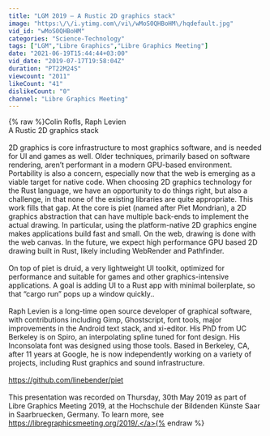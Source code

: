 ```yaml
---
title: "LGM 2019 – A Rustic 2D graphics stack"
image: "https:\/\/i.ytimg.com\/vi\/wMoS0QHBoHM\/hqdefault.jpg"
vid_id: "wMoS0QHBoHM"
categories: "Science-Technology"
tags: ["LGM","Libre Graphics","Libre Graphics Meeting"]
date: "2021-06-19T15:44:44+03:00"
vid_date: "2019-07-17T19:58:04Z"
duration: "PT22M24S"
viewcount: "2011"
likeCount: "41"
dislikeCount: "0"
channel: "Libre Graphics Meeting"
---
```

{% raw %}Colin Rofls, Raph Levien<br />A Rustic 2D graphics stack<br /><br />2D graphics is core infrastructure to most graphics software, and is needed for UI and games as well. Older techniques, primarily based on software rendering, aren’t performant in a modern GPU-based environment. Portability is also a concern, especially now that the web is emerging as a viable target for native code. When choosing 2D graphics technology for the Rust language, we have an opportunity to do things right, but also a challenge, in that none of the existing libraries are quite appropriate. This work fills that gap. At the core is piet (named after Piet Mondrian), a 2D graphics abstraction that can have multiple back-ends to implement the actual drawing. In particular, using the platform-native 2D graphics engine makes applications build fast and small. On the web, drawing is done with the web canvas. In the future, we expect high performance GPU based 2D drawing built in Rust, likely including WebRender and Pathfinder.<br /><br />On top of piet is druid, a very lightweight UI toolkit, optimized for performance and suitable for games and other graphics-intensive applications. A goal is adding UI to a Rust app with minimal boilerplate, so that “cargo run” pops up a window quickly..<br /><br />Raph Levien is a long-time open source developer of graphical software, with contributions including Gimp, Ghostscript, font tools, major improvements in the Android text stack, and xi-editor. His PhD from UC Berkeley is on Spiro, an interpolating spline tuned for font design. His Inconsolata font was designed using those tools. Based in Berkeley, CA, after 11 years at Google, he is now independently working on a variety of projects, including Rust graphics and sound infrastructure.<br /><br /><a rel="nofollow" target="blank" href="https://github.com/linebender/piet">https://github.com/linebender/piet</a><br /><br />This presentation was recorded on Thursday, 30th May 2019 as part of Libre Graphics Meeting 2019, at the Hochschule der Bildenden Künste Saar in Saarbruecken, Germany. To learn more, see <a rel="nofollow" target="blank" href="https://libregraphicsmeeting.org/2019/.">https://libregraphicsmeeting.org/2019/.</a>{% endraw %}
